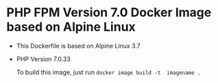 # PHP FPM Version 7.0 Docker Image based on Alpine Linux

* This Dockerfile is based on Alpine Linux 3.7
* PHP Version 7.0.33

  To build this image, just run
```docker image build -t  imagename .```